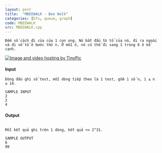 ```yaml
---
layout: post
title:  "MBEEWALK - Bee Walk"
categories: [bfs, queue, graph]
code: MBEEWALK
src: MBEEWALK.cpp
---
```




  






```
Đếm số cách đi của của 1 con ong. Nó bắt đầu từ tổ của nó, đi ra ngoài 
và đi về tổ ở bước thứ n. Ở mỗi ô, nó có thể đi sang 1 trong 6 ô kề cạnh.

```

[![Image and video hosting by TinyPic](../../../content/simes:mbeewalk.jpg)](http://tinypic.com)

#### Input

```
Dòng đầu ghi số test, mỗi dòng tiếp theo là 1 test, gồm 1 số n, 1 ≤ n ≤ 14.

SAMPLE INPUT
2
2
4

```

#### Output

```
 
Mỗi kết quả ghi trên 1 dòng, kết quả <= 2^31.

SAMPLE OUTPUT
6
90

```

<!--more-->

